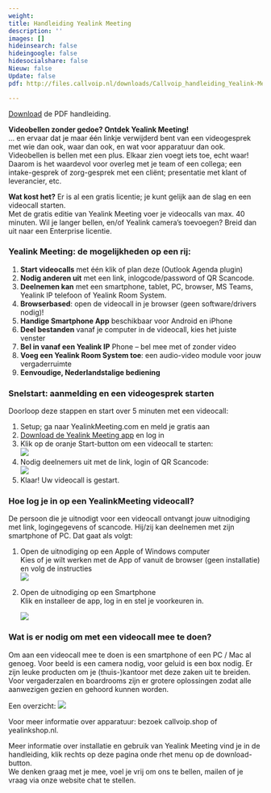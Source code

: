 ```yaml
---
weight: 
title: Handleiding Yealink Meeting
description: ''
images: []
hideinsearch: false
hideingoogle: false
hidesocialshare: false
Nieuw: false
Update: false
pdf: http://files.callvoip.nl/downloads/Callvoip_handleiding_Yealink-Meeting.pdf

---
```

<a href="http://files.callvoip.nl/downloads/Callvoip_handleiding_Yealink-Meeting.pdf">Download</a> de PDF handleiding.

**Videobellen zonder gedoe? Ontdek Yealink Meeting!**  
… en ervaar dat je maar één linkje verwijderd bent van een videogesprek met wie dan ook, waar dan ook, en wat voor apparatuur dan ook.  
Videobellen is bellen met een plus. Elkaar zien voegt iets toe, echt waar!  
Daarom is het waardevol voor overleg met je team of een collega; een intake-gesprek of zorg-gesprek met een cliënt; presentatie met klant of leverancier, etc.

**Wat kost het?** Er is al een gratis licentie; je kunt gelijk aan de slag en een videocall starten.  
Met de gratis editie van Yealink Meeting voer je videocalls van max. 40 minuten. Wil je langer bellen, en/of Yealink camera’s toevoegen? Breid dan uit naar een Enterprise licentie.

<h3>Yealink Meeting: de mogelijkheden op een rij:</h3>

1. **Start videocalls** met één klik of plan deze (Outlook Agenda plugin)
2. **Nodig anderen uit** met een link, inlogcode/password of QR Scancode.
3. **Deelnemen kan** met een smartphone, tablet, PC, browser, MS Teams, Yealink IP telefoon of Yealink Room System.
4. **Browserbased**: open de videocall in je browser (geen software/drivers nodig)!
5. **Handige Smartphone App** beschikbaar voor Android en iPhone
6. **Deel bestanden** vanaf je computer in de videocall, kies het juiste venster
7. **Bel in vanaf een Yealink IP** Phone – bel mee met of zonder video
8. **Voeg een Yealink Room System toe**: een audio-video module voor jouw vergaderruimte
9. **Eenvoudige, Nederlandstalige bediening**

<h3>Snelstart: aanmelding en een videogesprek starten</h3>

Doorloop deze stappen en start over 5 minuten met een videocall:

1. Setup; ga naar YealinkMeeting.com en meld je gratis aan
2. [Download de Yealink Meeting app](https://yealinkmeeting.com/portal/pc/Download) en log in
3. Klik op de oranje Start-button om een videocall te starten:  
   ![](https://res.cloudinary.com/callvoip/image/upload/v1592247083/image1_m5c8oq.jpg)
4. Nodig deelnemers uit met de link, login of QR Scancode:   
   ![](https://res.cloudinary.com/callvoip/image/upload/v1592247099/YM_app_2_s_omaojv_ip1gpj.jpg)
5. Klaar! Uw videocall is gestart.

<h3>Hoe log je in op een YealinkMeeting videocall?</h3>

De persoon die je uitnodigt voor een videocall ontvangt jouw uitnodiging met link, logingegevens of scancode. Hij/zij kan deelnemen met zijn smartphone of PC. Dat gaat als volgt:

1. Open de uitnodiging op een Apple of Windows computer  
   Kies of je wilt werken met de App of vanuit de browser (geen installatie) en volg de instructies  
   ![](https://res.cloudinary.com/callvoip/image/upload/v1592247112/YM_app_3_s_o2ngp1.jpg)
2. Open de uitnodiging op een Smartphone  
   Klik en installeer de app, log in en stel je voorkeuren in.

   ![](https://res.cloudinary.com/callvoip/image/upload/v1592244979/app_afbeeldingen_150620MT_otpemb.jpg)

<h3>Wat is er nodig om met een videocall mee te doen?</h3>

Om aan een videocall mee te doen is een smartphone of een PC / Mac al genoeg. Voor beeld is een camera nodig, voor geluid is een box nodig. Er zijn leuke producten om je (thuis-)kantoor met deze zaken uit te breiden. Voor vergaderzalen en boardrooms zijn er grotere oplossingen zodat alle aanwezigen gezien en gehoord kunnen worden.

Een overzicht:  ![](https://res.cloudinary.com/callvoip/image/upload/v1592245491/assortiment_hxhsie.jpg)

Voor meer informatie over apparatuur: bezoek callvoip.shop of yealinkshop.nl.

Meer informatie over installatie en gebruik van Yealink Meeting vind je in de handleiding, klik rechts op deze pagina onde rhet menu op de download-button.   
We denken graag met je mee, voel je vrij om ons te bellen, mailen of je vraag via onze website chat te stellen.
